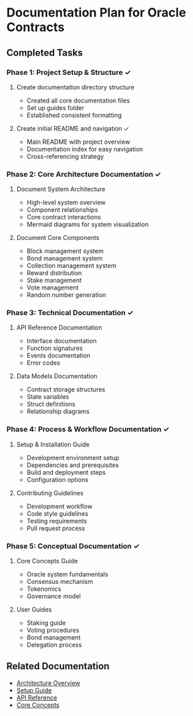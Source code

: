 # Documentation Plan for Oracle Contracts

## Completed Tasks

### Phase 1: Project Setup & Structure ✓
1. Create documentation directory structure
   - Created all core documentation files
   - Set up guides folder
   - Established consistent formatting

2. Create initial README and navigation ✓
   - Main README with project overview
   - Documentation index for easy navigation
   - Cross-referencing strategy

### Phase 2: Core Architecture Documentation ✓
1. Document System Architecture
   - High-level system overview
   - Component relationships
   - Core contract interactions
   - Mermaid diagrams for system visualization

2. Document Core Components
   - Block management system
   - Bond management system
   - Collection management system
   - Reward distribution
   - Stake management
   - Vote management
   - Random number generation

### Phase 3: Technical Documentation ✓
1. API Reference Documentation
   - Interface documentation
   - Function signatures
   - Events documentation
   - Error codes

2. Data Models Documentation
   - Contract storage structures
   - State variables
   - Struct definitions
   - Relationship diagrams

### Phase 4: Process & Workflow Documentation ✓
1. Setup & Installation Guide
   - Development environment setup
   - Dependencies and prerequisites
   - Build and deployment steps
   - Configuration options

2. Contributing Guidelines
   - Development workflow
   - Code style guidelines
   - Testing requirements
   - Pull request process

### Phase 5: Conceptual Documentation ✓
1. Core Concepts Guide
   - Oracle system fundamentals
   - Consensus mechanism
   - Tokenomics
   - Governance model

2. User Guides
   - Staking guide
   - Voting procedures
   - Bond management
   - Delegation process

## Related Documentation
- [Architecture Overview](architecture.md)
- [Setup Guide](setup-and-installation.md)
- [API Reference](api-reference.md)
- [Core Concepts](core-concepts.md)